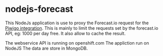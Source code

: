 # nodejs-forecast

This NodeJs application is use to proxy the Forecast.io request for the [Piwigo integration](http://piwigo.org/ext/extension_view.php?eid=795).
This is mainly to limit the requests set by the forecast.io API, eg: 1000 per day free.
It also allow to cache the result.

The webservice API is running on openshift.com
The appliction run on NodeJS
The data are store in MongoDB.


